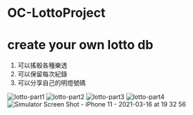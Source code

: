 
# OC-LottoProject
# create your own lotto db 
1. 可以搖骰各種樂透<br />
2. 可以保留每次紀錄<br />
3. 可以分享自己的明燈號碼<br />

![lotto-part1](https://user-images.githubusercontent.com/8057425/111301311-078b1c00-868d-11eb-926e-291c6a3302b0.gif)
![lotto-part2](https://user-images.githubusercontent.com/8057425/111301793-939d4380-868d-11eb-832f-1109dcfa583b.gif)
![lotto-part3](https://user-images.githubusercontent.com/8057425/111302060-e414a100-868d-11eb-9132-9bc147a953fb.gif)
![lotto-part4](https://user-images.githubusercontent.com/8057425/111302298-31910e00-868e-11eb-83bc-b132f3215594.gif)
![Simulator Screen Shot - iPhone 11 - 2021-03-16 at 19 32 56](https://user-images.githubusercontent.com/8057425/111302473-6ac97e00-868e-11eb-9cf6-675726a22d97.png)
